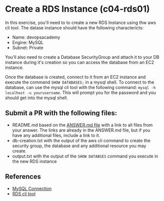 # Create a RDS Instance (c04-rds01)

In this exercise, you'll need to to create a new RDS Instance using thw aws cli tool. The datase instance should have the following charactericts:
- Name: devopsacademy
- Engine: MySQL
- Subnet: Private

You'll also need to create a Database SecurityGroup and attach it to your DB instance during it's creation so you can access the database from an EC2 instance.

Once the database is created, connect to it from an EC2 instance and execute the command `SHOW DATABASES;` in a mysql shell. To connect to the database, can use the mysql cli tool with the following command: `mysql -h localhost -u yourusername`. This will prompt you for the password and you should get into the mysql shell.

## Submit a PR with the following files:
- README.md based on the [ANSWER.md file](ANSWER.md) with a link to all files from your answer. The links are already in the ANSWER.md file, but if you have any additional files, include a link to it.
- db-creation.txt with the output of the aws cli command to create the security group, the database and any additional resource you may create.
- output.txt with the output of the `SHOW DATABSES` command you execute in the new RDS instance 


## References
- [MySQL Connection](https://dev.mysql.com/doc/refman/8.0/en/connecting.html)
- [RDS cli tool](https://docs.aws.amazon.com/cli/latest/reference/rds/index.html#cli-aws-rds)